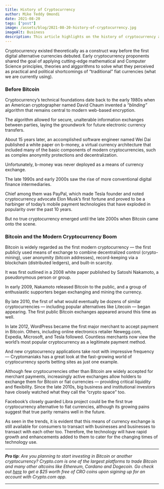 ```yaml
---
title: History of Cryptocurrency
author: Mike Teddy Omondi
date: 2021-08-20
tags: ["post"]
image: /assets/blog/2021-08-20-history-of-cryptocurrency.jpg
imageAlt: Business
description: This article highlights on the history of cryptocurrency and how it was developed.
---
```


Cryptocurrency existed theoretically as a construct way before the first digital alternative currencies debuted. Early cryptocurrency proponents shared the goal of applying cutting-edge mathematical and Computer Science principles, theories and alggorithms to solve what they perceived as practical and political shortcomings of “traditional” fiat currencies (what we are currently using).

### Before Bitcoin

Cryptocurrency’s technical foundations date back to the early 1980s when an American cryptographer named David Chaum invented a _“blinding”_ algorithm that remains central to modern web-based encryption.

The algorithm allowed for secure, unalterable information exchanges between parties, laying the groundwork for future electronic currency transfers.

About 15 years later, an accomplished software engineer named Wei Dai published a white paper on b-money, a virtual currency architecture that included many of the basic components of modern cryptocurrencies, such as complex anonymity protections and decentralization.

Unfortunately, b-money was never deployed as a means of currency exchange.

The late 1990s and early 2000s saw the rise of more conventional digital finance intermediaries.

Chief among them was PayPal, which made Tesla founder and noted cryptocurrency advocate Elon Musk’s first fortune and proved to be a harbinger of today’s mobile payment technologies that have exploded in popularity over the past 10 years.

But no true cryptocurrency emerged until the late 2000s when Bitcoin came onto the scene.

### Bitcoin and the Modern Cryptocurrency Boom

Bitcoin is widely regarded as the first modern cryptocurrency — the first publicly used means of exchange to combine decentralized control (crypto-mining), user anonymity (bitcoin addresses), record-keeping via a blockchain (distributed ledgers), and built-in scarcity.

It was first outlined in a 2008 white paper published by Satoshi Nakamoto, a pseudonymous person or group.

In early 2009, Nakamoto released Bitcoin to the public, and a group of enthusiastic supporters began exchanging and mining the currency.

By late 2010, the first of what would eventually be dozens of similar cryptocurrencies — including popular alternatives like Litecoin — began appearing. The first public Bitcoin exchanges appeared around this time as well.

In late 2012, WordPress became the first major merchant to accept payment in Bitcoin. Others, including online electronics retailer Newegg.com, Expedia, Microsoft, and Tesla followed. Countless merchants now view the world’s most popular cryptocurrency as a legitimate payment method.

And new cryptocurrency applications take root with impressive frequency — Cryptomaniaks has a great look at the fast-growing world of cryptocurrency sports betting sites as just one example.

Although few cryptocurrencies other than Bitcoin are widely accepted for merchant payments, increasingly active exchanges allow holders to exchange them for Bitcoin or fiat currencies — providing critical liquidity and flexibility. Since the late 2010s, big business and institutional investors have closely watched what they call the “crypto space” too.

Facebook’s closely guarded Libra project could be the first true cryptocurrency alternative to fiat currencies, although its growing pains suggest that true parity remains well in the future.

As seen in the trends, it is evident that this means of currency exchange is still available for consumers to transact with businesses and businesses to transact with each other too. Therefore, the technology will have rapid growth and enhancements added to them to cater for the changing times of technology use.

---

_**Pro tip**: Are you planning to start investing in Bitcoin or another cryptocurrency? Crypto.com is one of the largest platforms to trade Bitcoin and many other altcoins like Ethereum, Cardano and Dogecoin. Go check out [here](https://crypto.com/app/68mrmzsa5w) to get a $25 worth free of CRO coins upon sigining up for an account with Crypto.com app._

---
